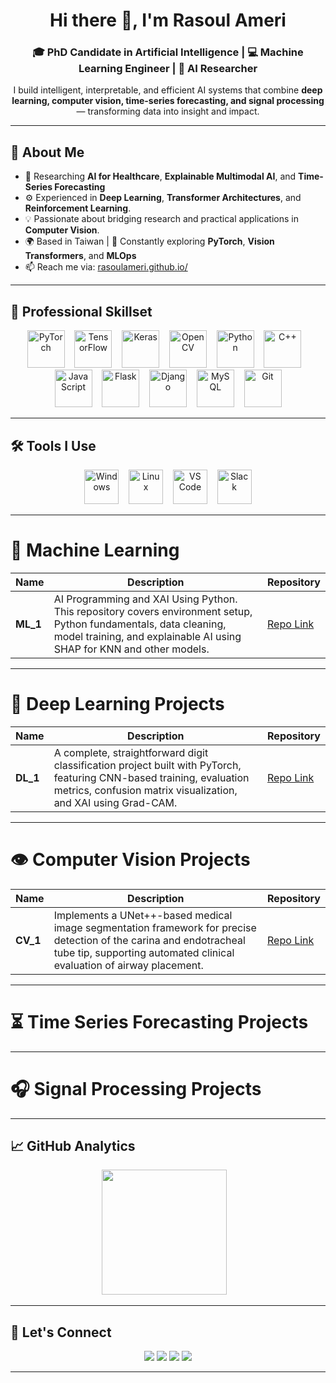 <!--## Hi there 👋

**rasoulameri/rasoulameri** is a ✨ _special_ ✨ repository because its `README.md` (this file) appears on your GitHub profile.

Here are some ideas to get you started:

- 🔭 I’m currently working on ...
- 🌱 I’m currently learning ...
- 👯 I’m looking to collaborate on ...
- 🤔 I’m looking for help with ...
- 💬 Ask me about ...
- 📫 How to reach me: ...
- 😄 Pronouns: ...
- ⚡ Fun fact: ...
-->
<!--
🌟 GitHub Profile README for Rasoul Ameri
Main profile page structure with categorized project tables
-->

<h1 align="center">Hi there 👋, I'm <strong>Rasoul Ameri</strong></h1>
<h3 align="center">🎓 PhD Candidate in Artificial Intelligence | 💻 Machine Learning Engineer | 🧠 AI Researcher</h3>

<p align="center">
  I build intelligent, interpretable, and efficient AI systems that combine <strong>deep learning, computer vision, time-series forecasting, and signal processing</strong> — transforming data into insight and impact.
</p>

---

## 🧩 About Me

- 🔬 Researching **AI for Healthcare**, **Explainable Multimodal AI**, and **Time-Series Forecasting**
- ⚙️ Experienced in **Deep Learning**, **Transformer Architectures**, and **Reinforcement Learning**.
- 💡 Passionate about bridging research and practical applications in **Computer Vision**.
- 🌍 Based in Taiwan | 🌱 Constantly exploring **PyTorch**, **Vision Transformers**, and **MLOps**
- 📫 Reach me via: [rasoulameri.github.io/](https://rasoulameri.github.io/)

---

## 🧠 Professional Skillset

<p align="center">
  <img src="https://upload.wikimedia.org/wikipedia/commons/9/96/Pytorch_logo.png" height="60" alt="PyTorch"/>
  &nbsp;&nbsp;
  <img src="https://upload.wikimedia.org/wikipedia/commons/2/2d/Tensorflow_logo.svg" height="60" alt="TensorFlow"/>
  &nbsp;&nbsp;
  <img src="https://upload.wikimedia.org/wikipedia/commons/a/ae/Keras_logo.svg" height="60" alt="Keras"/>
  &nbsp;&nbsp;
  <img src="https://upload.wikimedia.org/wikipedia/commons/3/32/OpenCV_Logo_with_text_svg_version.svg" height="60" alt="OpenCV"/>
  &nbsp;&nbsp;
  <img src="https://cdn.jsdelivr.net/gh/devicons/devicon/icons/python/python-original.svg" height="60" alt="Python"/>
  &nbsp;&nbsp;
  <img src="https://cdn.jsdelivr.net/gh/devicons/devicon/icons/cplusplus/cplusplus-original.svg" height="60" alt="C++"/>
  &nbsp;&nbsp;
  <img src="https://cdn.jsdelivr.net/gh/devicons/devicon/icons/javascript/javascript-original.svg" height="60" alt="JavaScript"/>
  &nbsp;&nbsp;
  <img src="https://cdn.jsdelivr.net/gh/devicons/devicon/icons/flask/flask-original.svg" height="60" alt="Flask"/>
  &nbsp;&nbsp;
  <img src="https://cdn.jsdelivr.net/gh/devicons/devicon/icons/django/django-plain.svg" height="60" alt="Django"/>
  &nbsp;&nbsp;
  <img src="https://cdn.jsdelivr.net/gh/devicons/devicon/icons/mysql/mysql-original.svg" height="60" alt="MySQL"/>
  &nbsp;&nbsp;
  <img src="https://cdn.jsdelivr.net/gh/devicons/devicon/icons/git/git-original.svg" height="60" alt="Git"/>
</p>

---

## 🛠️ Tools I Use

<p align="center">
  <img src="https://cdn.jsdelivr.net/gh/devicons/devicon/icons/windows8/windows8-original.svg" height="55" alt="Windows"/>
  &nbsp;&nbsp;
  <img src="https://cdn.jsdelivr.net/gh/devicons/devicon/icons/linux/linux-original.svg" height="55" alt="Linux"/>
  &nbsp;&nbsp;
  <img src="https://cdn.jsdelivr.net/gh/devicons/devicon/icons/vscode/vscode-original.svg" height="55" alt="VS Code"/>
  &nbsp;&nbsp;
  <img src="https://cdn.jsdelivr.net/gh/devicons/devicon/icons/slack/slack-original.svg" height="55" alt="Slack"/>
</p>

---
# 🧮 Machine Learning

| Name | Description | Repository |
|------|--------------------|-------------|
| **ML_1** |AI Programming and XAI Using Python. This repository covers environment setup, Python fundamentals, data cleaning, model training, and explainable AI using SHAP for KNN and other models. | [Repo Link](https://github.com/rasoulameri/Machine_Learning) |

<!--
| **Project 2** |  | [Repo Link](#) |
| **Project 3** | Description of the project goes here. | [Repo Link](#) |
| **Project 4** | Description of the project goes here. | [Repo Link](#) |
| **Project 5** | Description of the project goes here. | [Repo Link](#) |
-->
---

# 🧠 Deep Learning Projects

| Name | Description | Repository |
|------|--------------|-------------|
| **DL_1** | A complete, straightforward digit classification project built with PyTorch, featuring CNN-based training, evaluation metrics, confusion matrix visualization, and XAI using Grad-CAM. | [Repo Link](https://github.com/rasoulameri/Digits_Classification_XAI) |

<!--| **Project 2** | Description of the project goes here. | [Repo Link](#) |
| **Project 3** | Description of the project goes here. | [Repo Link](#) |
| **Project 4** | Description of the project goes here. | [Repo Link](#) |
| **Project 5** | Description of the project goes here. | [Repo Link](#) |
-->
---

# 👁️ Computer Vision Projects

| Name | Description | Repository |
|------|--------------|-------------|
| **CV_1** |Implements a UNet++-based medical image segmentation framework for precise detection of the carina and endotracheal tube tip, supporting automated clinical evaluation of airway placement. | [Repo Link](https://github.com/rasoulameri/ETT_Carina_Segmentation) |
<!--
| **Project 2** | Description of the project goes here. | [Repo Link](#) |
| **Project 3** | Description of the project goes here. | [Repo Link](#) |
| **Project 4** | Description of the project goes here. | [Repo Link](#) |
| **Project 5** | Description of the project goes here. | [Repo Link](#) |
-->
---

# ⏳ Time Series Forecasting Projects
<!--
| Name | Description | Repository |
|------|--------------|-------------|
| **Project 1** | Description of the project goes here. | [Repo Link](#) |
| **Project 2** | Description of the project goes here. | [Repo Link](#) |
| **Project 3** | Description of the project goes here. | [Repo Link](#) |
| **Project 4** | Description of the project goes here. | [Repo Link](#) |
| **Project 5** | Description of the project goes here. | [Repo Link](#) |
-->
---

# 🎧 Signal Processing Projects
<!--
| Name | Description | Repository |
|------|--------------|-------------|
| **Project 1** | Description of the project goes here. | [Repo Link](#) |
| **Project 2** | Description of the project goes here. | [Repo Link](#) |
| **Project 3** | Description of the project goes here. | [Repo Link](#) |
| **Project 4** | Description of the project goes here. | [Repo Link](#) |
| **Project 5** | Description of the project goes here. | [Repo Link](#) |
-->
---

## 📈 GitHub Analytics

<p align="center">
  <img src="https://github-readme-stats.vercel.app/api?username=rasoulameri&show_icons=true&theme=radical" height="200" />
  &nbsp;&nbsp;
  <!-- <img src="https://github-readme-stats.vercel.app/api/top-langs/?username=rasoulameri&layout=compact&theme=radical" height="150" />-->
</p>

---

## 🤝 Let's Connect

<p align="center">
  <a href="https://rasoulameri.github.io" target="_blank"><img src="https://img.shields.io/badge/Website-rasoulameri.github.io-blue?style=flat-square&logo=google-chrome"></a>
  <a href="https://linkedin.com/in/rasoulameri" target="_blank"><img src="https://img.shields.io/badge/LinkedIn-Rasoul%20Ameri-blue?style=flat-square&logo=linkedin"></a>
  <a href="mailto:rasoul.ameri90@gmail.com" target="_blank"><img src="https://img.shields.io/badge/Email-rasoul.ameri90@gmail.com-red?style=flat-square&logo=gmail"></a>
  <a href="https://scholar.google.com/" target="_blank"><img src="https://img.shields.io/badge/Google%20Scholar-Scholar-blue?style=flat-square&logo=googlescholar"></a>
</p>

---
